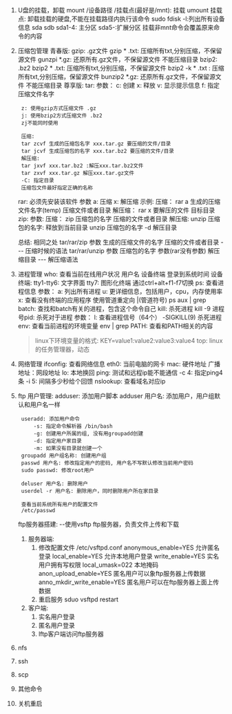 1. U盘的挂载，卸载
mount /设备路径 /挂载点(最好是/mnt): 挂载 
umount 挂载点: 卸载挂载的硬盘,不能在挂载路径内执行该命令
sudo fdisk -l:列出所有设备信息
sda sdb
sda1-4: 主分区
sda5-:扩展分区
挂载非mnt命令会覆盖原来命令的内容

2. 压缩包管理
青春版:
    gzip: .gz文件
        gzip * .txt: 压缩所有txt,分别压缩，不保留源文件
        gunzpi *.gz: 还原所有.gz文件，不保留源文件
        不能压缩目录
    bzip2:  .bz2
        bzip2 * .txt: 压缩所有txt,分别压缩，不保留源文件
        bzip2 -k * .txt : 压缩所有txt,分别压缩，保留源文件
        bunzip2 *.gz: 还原所有.gz文件，不保留源文件
        不能压缩目录
尊享版:
    tar:
        参数：
        c: 创建
        x: 释放
        v: 显示提示信息
        f: 指定压缩文件名字

        z: 使用gzip方式压缩文件 .gz
        j: 使用bzip2方式压缩文件 .bz2
        zj不能同时使用

        压缩:
        tar zcvf 生成的压缩包名字 xxx.tar.gz 要压缩的文件/目录
        tar jcvf 生成压缩包的名字 xxx.tar.bz2 要压缩的文件/目录
        解压缩:
        tar jxvf xxx.tar.bz2 :解压xxx.tar.bz2文件
        tar zxvf xxx.tar.gz 解压xxx.tar.gz文件
        -C: 指定目录
        压缩包文件最好指定正确的名称
    rar:
        必须先安装该软件
        参数
        a: 压缩
        x: 解压缩
        示例:
        压缩：
            rar a 生成的压缩文件名字(temp) 压缩文件或者目录
        解压缩：
            rar x 要解压的文件 目标目录
    zip:
        参数:
        压缩：
            zip 压缩包的名字 压缩的文件或者目录
        解压缩:
            unzip 压缩包的名字: 释放到当前目录
            unzip 压缩包的名字 -d 解压目录

    总结: 相同之处
    tar/rar/zip 参数 生成的压缩文件的名字 压缩的文件或者目录 --- 压缩时候的语法
    tar/rar/unzip 参数 压缩包的名字 参数(rar没有参数) 解压缩目录 --- 解压缩语法
3. 进程管理
    who: 查看当前在线用户状况
        用户名 设备终端 登录到系统时间
        设备终端:
        tty1-tty6: 文字界面
        tty7: 图形化终端
        通过ctrl+alt+f1-f7切换
    ps: 查看进程信息
        参数：
            a: 列出所有进程
            u: 更详细信息，包括用户，cpu，内存使用率
            x: 查看没有终端的应用程序
        使用管道重定向 |(管道符号)
        ps aux | grep batch: 查找和batch有关的进程，包含这个命令自己
    kill: 杀死进程
        kill -9 进程号pid: 杀死对于进程
        参数：
        l: 查看进程信号（64个）
        -SIGKILL(9) 杀死进程
    env: 查看当前进程的环境变量
        env | grep PATH: 查看和PATH相关的内容
    > linux下环境变量的格式: KEY=value1:value2:value3:value4
        top: linux的任务管理器，动态
4. 网络管理
    ifconfig: 查看网络信息
        eth0: 当前电脑的网卡
            mac: 硬件地址
            广播地址：网段地址
        lo: 本地换回
    ping: 测试和远程ip能不能通信
        -c 4: 指定ping4条
        -i 5: 间隔多少秒给个回馈
    nslookup: 查看域名对应ip
5. ftp
    用户管理:
        adduser: 添加用户脚本
            adduser 用户名: 添加用户，用户组默认和用户名一样

        useradd: 添加用户命令
            -s: 指定命令解析器 /bin/bash
            -g: 创建用户所属的组, 没有用groupadd创建
            -d: 指定用户家目录
            -m: 如果没有目录就创建一个
        groupadd 用户组名称: 创建用户组
        passwd 用户名: 修改指定用户的密码, 用户名不写默认修改当前用户密码
        sudo passwd: 修改root用户

        deluser 用户名: 删除用户
        userdel -r 用户名: 删除用户，同时删除用户所在家目录

        查看当前系统所有用户的配置文件
        /etc/passwd
    
    ftp服务器搭建: --使用vsftp
    ftp服务器，负责文件上传和下载

    1. 服务器端:
        1. 修改配置文件
        /etc/vsftpd.conf
        anonymous_enable=YES    允许匿名登录
        local_enable=YES        允许本地用户登录
        write_enable=YES        实名用户拥有写权限
        local_umask=022         本地掩码
        anon_upload_enable=YES  匿名用户可以象ftp服务器上传数据
        anno_mkdir_write_enable=YES 匿名用户可以在ftp服务器上面上传数据
        2. 重启服务
        sduo vsftpd restart
    2. 客户端:
        1. 实名用户登录
        2. 匿名用户登录
        3. lftp客户端访问ftp服务器
6. nfs
7. ssh
8. scp
9. 其他命令
10. 关机重启
